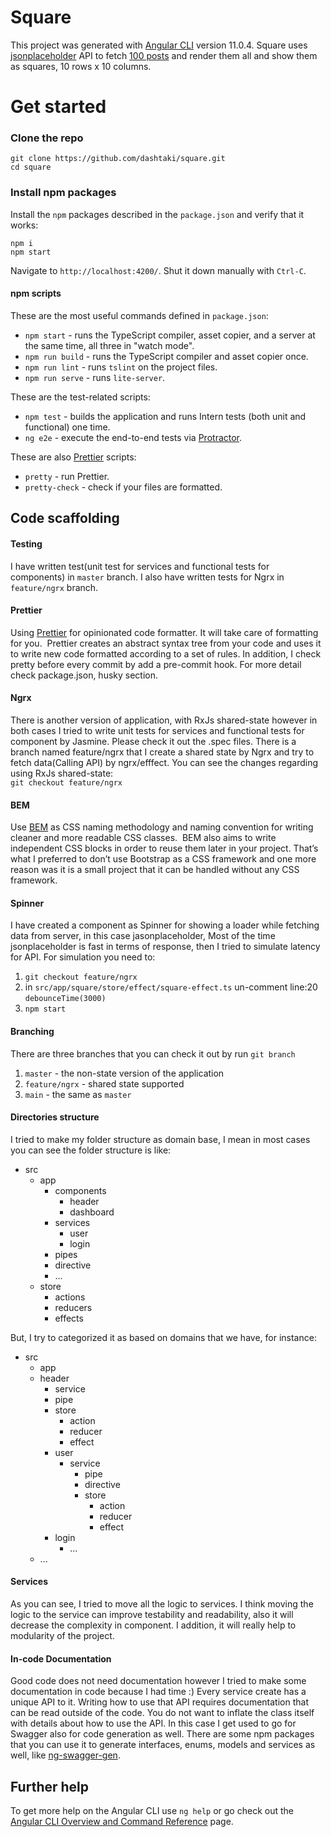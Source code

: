 # Square

This project was generated with [Angular CLI](https://github.com/angular/angular-cli) version 11.0.4.
Square uses [jsonplaceholder](https://jsonplaceholder.typicode.com/) API to fetch [100 posts](https://jsonplaceholder.typicode.com/posts) and render them
all and show them as squares, 10 rows x 10 columns.

# Get started

### Clone the repo

```shell
git clone https://github.com/dashtaki/square.git
cd square
```

### Install npm packages

Install the `npm` packages described in the `package.json` and verify that it works:

```shell
npm i
npm start
```

Navigate to `http://localhost:4200/`.
Shut it down manually with `Ctrl-C`.

#### npm scripts

These are the most useful commands defined in `package.json`:

- `npm start` - runs the TypeScript compiler, asset copier, and a server at the same time, all three in "watch mode".
- `npm run build` - runs the TypeScript compiler and asset copier once.
- `npm run lint` - runs `tslint` on the project files.
- `npm run serve` - runs `lite-server`.

These are the test-related scripts:

- `npm test` - builds the application and runs Intern tests (both unit and functional) one time.
- `ng e2e` - execute the end-to-end tests via [Protractor](http://www.protractortest.org/).

These are also [Prettier](https://prettier.io/) scripts:

- `pretty` - run Prettier.
- `pretty-check` - check if your files are formatted.

## Code scaffolding

#### Testing

I have written test(unit test for services and functional tests for components) in `master` branch.
I also have written tests for Ngrx in `feature/ngrx` branch.

#### Prettier

Using [Prettier](https://prettier.io/) for opinionated code formatter.
It will take care of formatting for you. 
Prettier creates an abstract syntax tree from your code and uses it to write new code formatted according to a set of rules.
In addition, I check pretty before every commit by add a pre-commit hook. For more detail check package.json, husky section.

#### Ngrx

There is another version of application, with RxJs shared-state however in both cases I tried to write unit tests for services and functional tests for component by Jasmine.
Please check it out the .spec files.
There is a branch named feature/ngrx that I create a shared state by Ngrx and try to fetch data(Calling API) by ngrx/efffect.
You can see the changes regarding using RxJs shared-state:
<br />
`git checkout feature/ngrx`

#### BEM

Use [BEM](http://getbem.com/introduction/) as CSS naming methodology and naming convention for writing cleaner and more readable CSS classes.
 BEM also aims to write independent CSS blocks in order to reuse them later in your project.
That’s what I preferred to don’t use Bootstrap as a CSS framework and one more reason was it is a small project that it can be handled without any CSS framework.

#### Spinner

I have created a component as Spinner for showing a loader while fetching data from server, in this case jasonplaceholder,
Most of the time jsonplaceholder is fast in terms of response, then I tried to simulate latency for API.
For simulation you need to:

1. `git checkout feature/ngrx`
2. in `src/app/square/store/effect/square-effect.ts` un-comment line:20 `debounceTime(3000)`
3. `npm start`

#### Branching

There are three branches that you can check it out by run
`git branch`

1. `master` - the non-state version of the application
2. `feature/ngrx` - shared state supported
3. `main` - the same as `master`

#### Directories structure

I tried to make my folder structure as domain base,
I mean in most cases you can see the folder structure is like:

- src
  - app
    - components
      - header
      - dashboard
    - services
      - user
      - login
    - pipes
    - directive
    - ...
  - store
    - actions
    - reducers
    - effects

But, I try to categorized it as based on domains that we have, for instance:

- src
  - app
  - header
    - service
    - pipe
    - store
      - action
      - reducer
      - effect
    - user
      - service
        - pipe
        - directive
        - store
          - action
          - reducer
          - effect
    - login
      - ...
  - ...

#### Services

As you can see, I tried to move all the logic to services.
I think moving the logic to the service can improve testability and readability,
also it will decrease the complexity in component. I addition, it will really help to modularity of the project.

#### In-code Documentation

Good code does not need documentation however
I tried to make some documentation in code because I had time :)
Every service create has a unique API to it.
Writing how to use that API requires documentation that can be read outside of the code.
You do not want to inflate the class itself with details about how to use the API.
In this case I get used to go for Swagger also for code generation as well.
There are some npm packages that you can use it to generate interfaces, enums, models and services as well,
like [ng-swagger-gen](https://www.npmjs.com/package/ng-swagger-gen).

## Further help

To get more help on the Angular CLI use `ng help` or go check out the [Angular CLI Overview and Command Reference](https://angular.io/cli) page.
